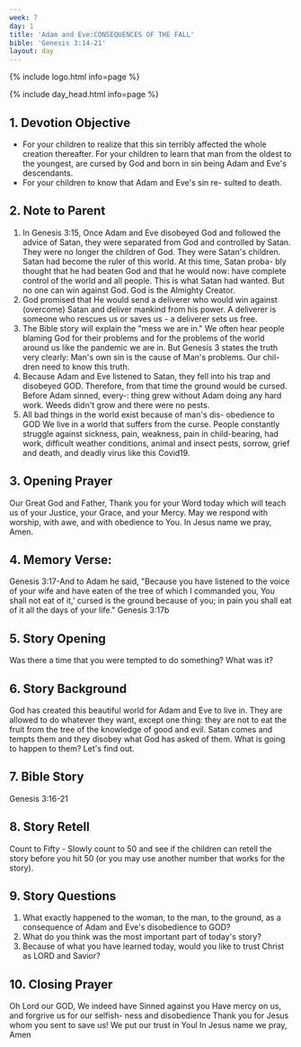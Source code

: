 ```yaml
---
week: 7
day: 1
title: 'Adam and Eve:CONSEQUENCES OF THE FALL'
bible: 'Genesis 3:14-21'
layout: day
---
```



{% include logo.html info=page %}

{% include day_head.html info=page %}

## 1. Devotion Objective
- For your children to realize that this sin terribly affected the whole creation thereafter. For your children to learn that man from the oldest to the youngest, are cursed by God and born in sin being Adam and Eve's descendants.
- For your children to know that Adam and Eve's sin re- sulted to death.

## 2. Note to Parent
1. In Genesis 3:15, Once Adam and Eve disobeyed God and followed the advice of Satan, they were separated from God and controlled by Satan. They were no longer the children of God. They were Satan's children. Satan had become the ruler of this world. At this time, Satan proba- bly thought that he had beaten God and that he would now: have complete control of the world and all people. This is what Satan had wanted. But no one can win against God. God is the Almighty Creator.
2. God promised that He would send a deliverer who would win against (overcome) Satan and deliver mankind from his power. A deliverer is someone who rescues us or saves us - a deliverer sets us free.
3. The Bible story will explain the "mess we are in." We often hear people blaming God for their problems and for the problems of the world around us like the pandemic we are in. But Genesis 3 states the truth very clearly: Man's own sin is the cause of Man's problems. Our chil- dren need to know this truth.
4. Because Adam and Eve listened to Satan, they fell into his trap and disobeyed GOD. Therefore, from that time the ground would be cursed. Before Adam sinned, every-: thing grew without Adam doing any hard work. Weeds didn't grow and there were no pests.
5. All bad things in the world exist because of man's dis- obedience to GOD We live in a world that suffers from the curse. People constantly struggle against sickness, pain, weakness, pain in child-bearing, had work, difficult weather conditions, animal and insect pests, sorrow, grief and death, and deadly virus like this Covid19.

## 3. Opening Prayer
Our Great God and Father, Thank you for your Word today which will teach us of your Justice, your Grace, and your Mercy. May we respond with worship, with awe, and with obedience to You. In Jesus name we pray, Amen.

## 4. Memory Verse:
Genesis 3:17-And to Adam he said, "Because you have listened to the voice of your wife and have eaten of the tree of which I commanded you, You shall not eat of it,' cursed is the ground because of you; in pain you shall eat of it all the days of your life." Genesis 3:17b


## 5. Story Opening
Was there a time that you were tempted to do something? What was it?

## 6. Story Background
God has created this beautiful world for Adam and Eve to live in. They are allowed to do whatever they want, except one thing: they are not to eat the fruit from the tree of the knowledge of good and evil. Satan comes and tempts them and they disobey what God has asked of them. What is going to happen to them? Let's find out.

## 7. Bible Story
Genesis 3:16-21

## 8. Story Retell
Count to Fifty - Slowly count to 50 and see if the children can retell the story before you hit 50 (or you may use another number that works for the story).

## 9. Story Questions
1. What exactly happened to the woman, to the man, to the ground, as a consequence of Adam and Eve's disobedience to GOD?
2. What do you think was the most important part of today's story?
3. Because of what you have learned today, would you like to trust Christ as LORD and Savior?

## 10. Closing Prayer
Oh Lord our GOD, We indeed have Sinned against you Have mercy on us, and forgrive us for our selfish- ness and disobedience Thank you for Jesus whom you sent to save us! We put our trust in Youl In Jesus name we pray, Amen

